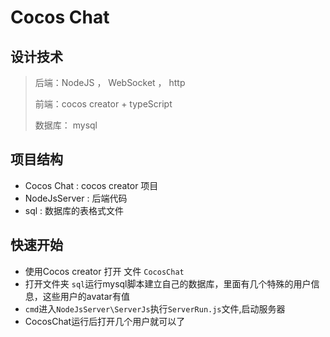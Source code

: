 

# Cocos Chat



## 设计技术

> 后端：NodeJS  ， WebSocket ， http 
>
> 前端：cocos creator + typeScript
>
> 数据库： mysql

## 项目结构

- Cocos Chat : cocos creator 项目
- NodeJsServer : 后端代码
- sql : 数据库的表格式文件



## 快速开始

- 使用Cocos creator 打开 文件 `CocosChat`
- 打开文件夹 `sql`运行mysql脚本建立自己的数据库，里面有几个特殊的用户信息，这些用户的avatar有值
- `cmd`进入`NodeJsServer\ServerJs`执行`ServerRun.js`文件,启动服务器
- CocosChat运行后打开几个用户就可以了